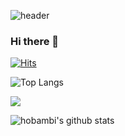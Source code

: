 ![header](https://capsule-render.vercel.app/api?type=wave&color=auto&height=300&section=header&text=Sunny%20github🌞&fontSize=90)


### Hi there 👋
[![Hits](https://hits.seeyoufarm.com/api/count/incr/badge.svg?url=https%3A%2F%2Fgithub.com%2Fhobambi%2Fhit-counter&count_bg=%2379C83D&title_bg=%23555555&icon=&icon_color=%23E7E7E7&title=hits&edge_flat=false)](https://hits.seeyoufarm.com)

![Top Langs](https://github-readme-stats.vercel.app/api/top-langs/?username=hobambi&layout=Demo&theme=dark)

<img src="https://img.shields.io/badge/java-007396?style=for-the-badge&logo=java&logoColor=white">

<!--
**hobambi/hobambi** is a ✨ _special_ ✨ repository because its `README.md` (this file) appears on your GitHub profile.

Here are some ideas to get you started:

- 🔭 I’m currently working on ...
- 🌱 I’m currently learning ...
- 👯 I’m looking to collaborate on ...
- 🤔 I’m looking for help with ...
- 💬 Ask me about ...
- 📫 How to reach me: ...
- 😄 Pronouns: ...
- ⚡ Fun fact: ...
-->


![hobambi's github stats](https://github-readme-stats.vercel.app/api?username=hobambi&show_icons=true)
